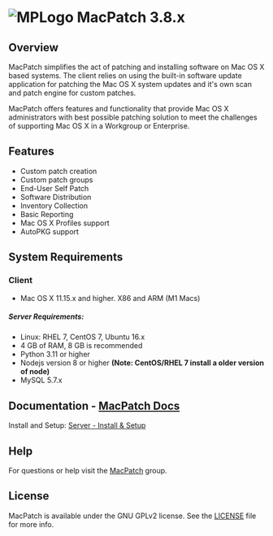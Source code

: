 # ![MPLogo](./images/MPLogo_3_64x64.png) MacPatch 3.8.x

## Overview
MacPatch simplifies the act of patching and installing software on Mac OS X based systems. The client relies on using the built-in software update application for patching the Mac OS X system updates and it's own scan and patch engine for custom patches. 

MacPatch offers features and functionality that provide Mac OS X administrators with best possible patching solution to meet the challenges of supporting Mac OS X in a Workgroup or Enterprise.

## Features

* Custom patch creation
* Custom patch groups
* End-User Self Patch
* Software Distribution
* Inventory Collection
* Basic Reporting
* Mac OS X Profiles support
* AutoPKG support

## System Requirements

### Client 
* Mac OS X 11.15.x and higher. X86 and ARM (M1 Macs)

##### Server Requirements: 
* Linux: RHEL 7, CentOS 7, Ubuntu 16.x
* 4 GB of RAM, 8 GB is recommended
* Python 3.11 or higher
* Nodejs version 8 or higher **(Note: CentOS/RHEL 7 install a older version of node)**
* MySQL 5.7.x 

## Documentation - [MacPatch Docs](https://macpatch-docs.llnl.gov)

Install and Setup: [Server - Install & Setup](https://macpatch-docs.llnl.gov/server_install.html)

## Help
For questions or help visit the [MacPatch](https://groups.google.com/d/forum/macpatch) group.

## License

MacPatch is available under the GNU GPLv2 license. See the [LICENSE](LICENSE "License") file for more info.
